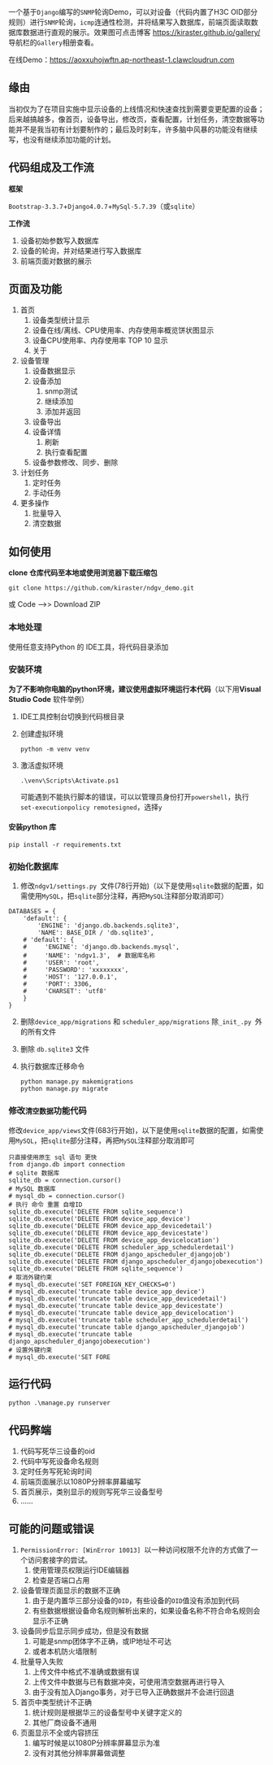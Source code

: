 一个基于`Django`编写的`SNMP`轮询Demo，可以对设备（代码内置了H3C OID部分规则）进行`SNMP`轮询，`icmp`连通性检测，并将结果写入数据库，前端页面读取数据库数据进行直观的展示。效果图可点击博客  https://kiraster.github.io/gallery/  导航栏的`Gallery`相册查看。

在线Demo：https://aoxxuhojwftn.ap-northeast-1.clawcloudrun.com

## 缘由

当初仅为了在项目实施中显示设备的上线情况和快速查找到需要变更配置的设备；后来越搞越多，像首页，设备导出，修改页，查看配置，计划任务，清空数据等功能并不是我当初有计划要制作的；最后及时刹车，许多脑中风暴的功能没有继续写，也没有继续添加功能的计划。

## 代码组成及工作流

**框架**

`Bootstrap-3.3.7`+`Django4.0.7`+`MySql-5.7.39`（或`sqlite`）

**工作流**

1. 设备初始参数写入数据库
2. 设备的轮询，并对结果进行写入数据库
3. 前端页面对数据的展示

## 页面及功能

1. 首页
   1. 设备类型统计显示
   2. 设备在线/离线、CPU使用率、内存使用率概览饼状图显示
   3. 设备CPU使用率、内存使用率 TOP 10 显示
   4. 关于
2. 设备管理
   1. 设备数据显示
   2. 设备添加
      1. snmp测试
      2. 继续添加
      3. 添加并返回
   3. 设备导出
   4. 设备详情
      1. 刷新
      2. 执行查看配置
   5. 设备参数修改、同步、删除
3. 计划任务
   1. 定时任务
   2. 手动任务
4. 更多操作
   1. 批量导入
   2. 清空数据

## 如何使用

**clone 仓库代码至本地或使用浏览器下载压缩包**

```
git clone https://github.com/kiraster/ndgv_demo.git
```

或 Code -->> Download ZIP


### 本地处理

使用任意支持Python 的 IDE工具，将代码目录添加


### 安装环境

**为了不影响你电脑的python环境，建议使用虚拟环境运行本代码**（以下用**Visual Studio Code** 软件举例）

1. IDE工具控制台切换到代码根目录

2. 创建虚拟环境

   ```
   python -m venv venv
   ```

3. 激活虚拟环境

   ```
   .\venv\Scripts\Activate.ps1
   ```

   可能遇到不能执行脚本的错误，可以以管理员身份打开`powershell`，执行` set-executionpolicy remotesigned`，选择`y`

#### 安装python 库

```
pip install -r requirements.txt
```

### 初始化数据库

1. 修改`ndgv1/settings.py `文件(78行开始)（以下是使用`sqlite`数据的配置，如需使用`MySQL`，把`sqlite`部分注释，再把`MySQL`注释部分取消即可）

```
DATABASES = {
    'default': {
        'ENGINE': 'django.db.backends.sqlite3',
        'NAME': BASE_DIR / 'db.sqlite3',
    # 'default': {
    #     'ENGINE': 'django.db.backends.mysql',
    #     'NAME': 'ndgv1.3',  # 数据库名称
    #     'USER': 'root',
    #     'PASSWORD': 'xxxxxxxx',
    #     'HOST': '127.0.0.1',
    #     'PORT': 3306,
    #     'CHARSET': 'utf8'
    }
}
```

2. 删除`device_app/migrations` 和 `scheduler_app/migrations` 除`_init_.py `外的所有文件

3. 删除 `db.sqlite3` 文件

4. 执行数据库迁移命令

   ```
   python manage.py makemigrations
   python manage.py migrate
   ```

### 修改`清空数据`功能代码

修改`device_app/views`文件(683行开始)，以下是使用`sqlite`数据的配置，如需使用`MySQL`，把`sqlite`部分注释，再把`MySQL`注释部分取消即可

```
只直接使用原生 sql 语句 更快
from django.db import connection
# sqlite 数据库
sqlite_db = connection.cursor()
# MySQL 数据库
# mysql_db = connection.cursor()
# 执行 命令 重置 自增ID
sqlite_db.execute('DELETE FROM sqlite_sequence')
sqlite_db.execute('DELETE FROM device_app_device')
sqlite_db.execute('DELETE FROM device_app_devicedetail')
sqlite_db.execute('DELETE FROM device_app_devicestate')
sqlite_db.execute('DELETE FROM device_app_devicelocation')
sqlite_db.execute('DELETE FROM scheduler_app_schedulerdetail')
sqlite_db.execute('DELETE FROM django_apscheduler_djangojob')
sqlite_db.execute('DELETE FROM django_apscheduler_djangojobexecution')
sqlite_db.execute('DELETE FROM sqlite_sequence')
# 取消外键约束
# mysql_db.execute('SET FOREIGN_KEY_CHECKS=0')
# mysql_db.execute('truncate table device_app_device')
# mysql_db.execute('truncate table device_app_devicedetail')
# mysql_db.execute('truncate table device_app_devicestate')
# mysql_db.execute('truncate table device_app_devicelocation')
# mysql_db.execute('truncate table scheduler_app_schedulerdetail')
# mysql_db.execute('truncate table django_apscheduler_djangojob')
# mysql_db.execute('truncate table django_apscheduler_djangojobexecution')
# 设置外键约束
# mysql_db.execute('SET FORE

```

## 运行代码

```
python .\manage.py runserver
```

## 代码弊端

1. 代码写死华三设备的oid
2. 代码中写死设备命名规则
3. 定时任务写死轮询时间
4. 前端页面展示以1080P分辨率屏幕编写
5. 首页展示，类别显示的规则写死华三设备型号
6. ……

## 可能的问题或错误

1. `PermissionError: [WinError 10013] `以一种访问权限不允许的方式做了一个访问套接字的尝试。
   1. 使用管理员权限运行IDE编辑器
   2. 检查是否端口占用
2. 设备管理页面显示的数据不正确
   1. 由于是内置华三部分设备的`OID`，有些设备的`OID`值没有添加到代码
   2. 有些数据根据设备命名规则解析出来的，如果设备名称不符合命名规则会显示不正确
3. 设备同步后显示同步成功，但是没有数据
   1. 可能是snmp团体字不正确，或IP地址不可达
   2. 或者本机防火墙限制
4. 批量导入失败
   1. 上传文件中格式不准确或数据有误
   2. 上传文件中数据与已有数据冲突，可使用清空数据再进行导入
   3. 由于没有加入Django事务，对于已导入正确数据并不会进行回退
5. 首页中类型统计不正确
   1. 统计规则是根据华三的设备型号中关键字定义的
   2. 其他厂商设备不通用
6. 页面显示不全或内容挤压
   1. 编写时候是以1080P分辨率屏幕显示为准
   2. 没有对其他分辨率屏幕做调整
